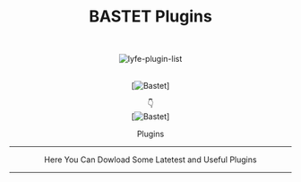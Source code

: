 
<h1 align="center"> BASTET Plugins </h1>
<div align="center">
<br /> 
<p align="center"> <img src="https://komarev.com/ghpvc/?username=xzendercage&label=Visitors%20count&color=10d9c3&style=plastic" alt="lyfe-plugin-list" /> </p>

<br> [![Bastet](https://media.giphy.com/media/Td4JkwLkmWuyfEmxZI/giphy.gif)]

 👇 
<br> [![Bastet](https://i.ibb.co/ZB10ZML/coollogo-com-16536177.png)]
  <div align="center"  
<h4 align="center">Plugins</h1>

---

Here You Can Dowload Some Latetest and Useful Plugins

---
